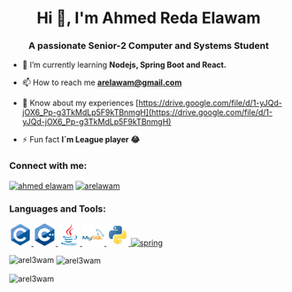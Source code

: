 <h1 align="center">Hi 👋, I'm Ahmed Reda Elawam</h1>
<h3 align="center">A passionate Senior-2 Computer and Systems Student</h3>

- 🌱 I’m currently learning **Nodejs, Spring Boot and React.**

- 📫 How to reach me **arelawam@gmail.com**

- 📄 Know about my experiences [https://drive.google.com/file/d/1-yJQd-jOX6_Pp-g3TkMdLp5F9kTBnmgH](https://drive.google.com/file/d/1-yJQd-jOX6_Pp-g3TkMdLp5F9kTBnmgH)

- ⚡ Fun fact **I`m League player 😂**

<h3 align="left">Connect with me:</h3>
<p align="left">
<a href="https://linkedin.com/in/ahmed elawam" target="blank"><img align="center" src="https://raw.githubusercontent.com/rahuldkjain/github-profile-readme-generator/master/src/images/icons/Social/linked-in-alt.svg" alt="ahmed elawam" height="30" width="40" /></a>
<a href="https://codeforces.com/profile/arelawam" target="blank"><img align="center" src="https://raw.githubusercontent.com/rahuldkjain/github-profile-readme-generator/master/src/images/icons/Social/codeforces.svg" alt="arelawam" height="30" width="40" /></a>
</p>

<h3 align="left">Languages and Tools:</h3>
<p align="left"> <a href="https://www.cprogramming.com/" target="_blank" rel="noreferrer"> <img src="https://raw.githubusercontent.com/devicons/devicon/master/icons/c/c-original.svg" alt="c" width="40" height="40"/> </a> <a href="https://www.w3schools.com/cpp/" target="_blank" rel="noreferrer"> <img src="https://raw.githubusercontent.com/devicons/devicon/master/icons/cplusplus/cplusplus-original.svg" alt="cplusplus" width="40" height="40"/> </a> <a href="https://www.java.com" target="_blank" rel="noreferrer"> <img src="https://raw.githubusercontent.com/devicons/devicon/master/icons/java/java-original.svg" alt="java" width="40" height="40"/> </a> <a href="https://www.mysql.com/" target="_blank" rel="noreferrer"> <img src="https://raw.githubusercontent.com/devicons/devicon/master/icons/mysql/mysql-original-wordmark.svg" alt="mysql" width="40" height="40"/> </a> <a href="https://www.python.org" target="_blank" rel="noreferrer"> <img src="https://raw.githubusercontent.com/devicons/devicon/master/icons/python/python-original.svg" alt="python" width="40" height="40"/> </a> <a href="https://spring.io/" target="_blank" rel="noreferrer"> <img src="https://www.vectorlogo.zone/logos/springio/springio-icon.svg" alt="spring" width="40" height="40"/> </a> </p>

<p><img align="left" src="https://github-readme-stats.vercel.app/api/top-langs?username=arel3wam&show_icons=true&locale=en&layout=compact" alt="arel3wam" /></p>

<p>&nbsp;<img align="center" src="https://github-readme-stats.vercel.app/api?username=arel3wam&show_icons=true&locale=en" alt="arel3wam" /></p>

<p><img align="center" src="https://github-readme-streak-stats.herokuapp.com/?user=arel3wam&" alt="arel3wam" /></p>
